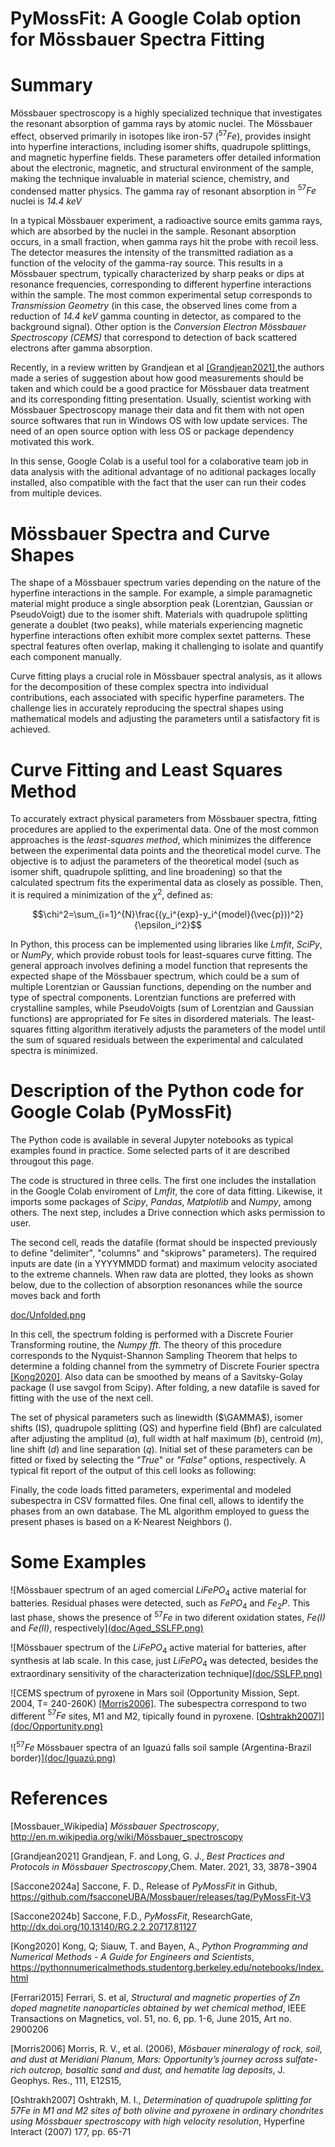 # PyMossFit: A Google Colab option for Mössbauer Spectra Fitting

# Summary
Mössbauer spectroscopy is a highly specialized technique that investigates the resonant absorption of gamma rays by atomic nuclei. The Mössbauer effect, observed primarily in isotopes like iron-57 ($^{57}Fe$), provides insight into hyperfine interactions, including isomer shifts, quadrupole splittings, and magnetic hyperfine fields. These parameters offer detailed information about the electronic, magnetic, and structural environment of the sample, making the technique invaluable in material science, chemistry, and condensed matter physics. The gamma ray of resonant absorption in $^{57}Fe$ nuclei is *14.4 keV* 

In a typical Mössbauer experiment, a radioactive source emits gamma rays, which are absorbed by the nuclei in the sample. Resonant absorption occurs, in a small fraction, when gamma rays hit the probe with recoil less. The detector measures the intensity of the transmitted radiation as a function of the velocity of the gamma-ray source. This results in a Mössbauer spectrum, typically characterized by sharp peaks or dips at resonance frequencies, corresponding to different hyperfine interactions within the sample. The most common experimental setup corresponds to *Transmission Geometry* (in this case, the observed lines come from a reduction of *14.4 keV* gamma counting in detector, as compared to the background signal). Other option is the *Conversion Electron Mössbauer Spectroscopy (CEMS)* that correspond to detection of back scattered electrons after gamma absorption. 

Recently, in a review written by Grandjean et al [[Grandjean2021]](https://doi.org/10.1021/acs.chemmater.1c00326),the authors made a series of suggestion about how good measurements should be taken and which could be a good practice for Mössbauer data treatment and its corresponding fitting presentation.
Usually, scientist working with Mössbauer Spectroscopy manage their data and fit them with not open source softwares that run in Windows OS with low update services. The need of an open source option with less OS or package dependency motivated this work.

In this sense, Google Colab is a useful tool for a colaborative team job in data analysis with the aditional advantage of no aditional packages locally installed, also compatible with the fact that the user can run their codes from multiple devices.

# Mössbauer Spectra and Curve Shapes
The shape of a Mössbauer spectrum varies depending on the nature of the hyperfine interactions in the sample. For example, a simple paramagnetic material might produce a single absorption peak (Lorentzian, Gaussian  or PseudoVoigt) due to the isomer shift. Materials with quadrupole splitting generate a doublet (two peaks), while materials experiencing magnetic hyperfine interactions often exhibit more complex sextet patterns. These spectral features often overlap, making it challenging to isolate and quantify each component manually.

Curve fitting plays a crucial role in Mössbauer spectral analysis, as it allows for the decomposition of these complex spectra into individual contributions, each associated with specific hyperfine parameters. The challenge lies in accurately reproducing the spectral shapes using mathematical models and adjusting the parameters until a satisfactory fit is achieved.

# Curve Fitting and Least Squares Method
To accurately extract physical parameters from Mössbauer spectra, fitting procedures are applied to the experimental data. One of the most common approaches is the *least-squares method*, which minimizes the difference between the experimental data points and the theoretical model curve. The objective is to adjust the parameters of the theoretical model (such as isomer shift, quadrupole splitting, and line broadening) so that the calculated spectrum fits the experimental data as closely as possible. Then, it is required a minimization of the $\chi^2$, defined as:

$$\chi^2=\sum_{i=1}^{N}\frac{(y_i^{exp}-y_i^{model}(\vec{p}))^2}{\epsilon_i^2}$$

In Python, this process can be implemented using libraries like *Lmfit*, *SciPy*, or *NumPy*, which provide robust tools for least-squares curve fitting. The general approach involves defining a model function that represents the expected shape of the Mössbauer spectrum, which could be a sum of multiple Lorentzian or Gaussian functions, depending on the number and type of spectral components. Lorentzian functions are preferred with crystalline samples, while PseudoVoigts (sum of Lorentzian and Gaussian functions) are appropriated for Fe sites in disordered materials. The least-squares fitting algorithm iteratively adjusts the parameters of the model until the sum of squared residuals between the experimental and calculated spectra is minimized.

# Description of the Python code for Google Colab (PyMossFit)
The Python code is available in several Jupyter notebooks as typical examples found in practice. Some selected parts of it are described througout this page.

The code is structured in three cells. The first one includes the installation in the Google Colab enviroment of *Lmfit*, the core of data fitting. Likewise, it imports some packages of *Scipy*, *Pandas*, *Matplotlib* and *Numpy*, among others. The next step, includes a Drive connection which asks permission to user.

The second cell, reads the datafile (format should be inspected previously to define "delimiter", "columns" and "skiprows" parameters). The required inputs are date (in a YYYYMMDD format) and maximum velocity asociated to the extreme channels.
When raw data are plotted, they looks as shown below, due to the collection of absorption resonances while the source moves back and forth

[doc/Unfolded.png](https://github.com/fsacconeUBA/PyMossFit/blob/9fd5bd078652533d501ecc178307ac4ca773b829/Unfolded.png)

In this cell, the spectrum folding is performed with a Discrete Fourier Transforming routine, the *Numpy fft*. The theory of this procedure corresponds to the Nyquist-Shannon Sampling Theorem that helps to determine a folding channel from the symmetry of Discrete Fourier spectra [[Kong2020]](https://pythonnumericalmethods.studentorg.berkeley.edu/notebooks/chapter24.02-Discrete-Fourier-Transform.html). Also data can be smoothed by means of a Savitsky-Golay package (I use savgol from Scipy). After folding, a new datafile is saved for fitting with the use of the next cell. 

The set of physical parameters such as linewidth ($\GAMMA$), isomer shifts (IS), quadrupole splitting (QS) and hyperfine field (Bhf) are calculated after adjusting the amplitud (*a*), full width at half maximum (*b*), centroid (*m*), line shift (*d*) and line separation (*q*). Initial set of these parameters can be fitted or fixed by selecting the *"True*" or *"False"* options, respectively. A typical fit report of the output of this cell looks as following:




Finally, the code loads fitted parameters, experimental and modeled subespectra in CSV formatted files. One final cell, allows to identify the phases from an own database. The ML algorithm employed to guess the present phases is based on a K-Nearest Neighbors ().





# Some Examples

![Mössbauer spectrum of an aged comercial $LiFePO_{4}$ active material for batteries. Residual phases were detected, such as $FePO_{4}$ and $Fe_{2}P$. This last phase, shows the presence of $^{57}Fe$ in two diferent oxidation states, *Fe(I)* and *Fe(II)*, respectively][(doc/Aged_SSLFP.png)](https://github.com/fsacconeUBA/PyMossFit/blob/21102e0922ab90e0ab3a767d5a9ceabcc2af44c3/Aged_SSLFP.png)

![Mössbauer spectrum of the $LiFePO_{4}$ active material for batteries, after synthesis at lab scale. In this case, just $LiFePO_{4}$ was detected, besides the extraordinary sensitivity of the 
characterization technique][(doc/SSLFP.png)](https://github.com/fsacconeUBA/PyMossFit/blob/21102e0922ab90e0ab3a767d5a9ceabcc2af44c3/SSLFP.png)

![CEMS spectrum of pyroxene in Mars soil (Opportunity Mission, Sept. 2004, T= 240-260K) [[Morris2006]](https://doi.org/10.1029/2006JE002791). The subespectra correspond to two different $^{57}Fe$ sites, M1 and M2, tipically found in pyroxene. [[Oshtrakh2007]](https://doi.org/10.1007/s10751-008-9646-4)][(doc/Opportunity.png)](https://github.com/fsacconeUBA/PyMossFit/blob/1c0b76d1468396190c96b9e789d36b9a0c2ed2c4/Opportunity.png)

![$^{57}Fe$ Mössbauer spectra of an Iguazú falls soil sample (Argentina-Brazil border)][(doc/Iguazú.png)](https://github.com/fsacconeUBA/PyMossFit/blob/21102e0922ab90e0ab3a767d5a9ceabcc2af44c3/Iguaz%C3%BA.png)

# References
[Mossbauer_Wikipedia] *Mössbauer Spectroscopy*, http://en.m.wikipedia.org/wiki/Mössbauer_spectroscopy

[Grandjean2021] Grandjean, F. and Long, G. J., *Best Practices and Protocols in Mössbauer Spectroscopy*,Chem. Mater. 2021, 33, 3878−3904 

[Saccone2024a] Saccone, F. D., Release of *PyMossFit* in Github, https://github.com/fsacconeUBA/Mossbauer/releases/tag/PyMossFit-V3

[Saccone2024b] Saccone, F.D., *PyMossFit*, ResearchGate, http://dx.doi.org/10.13140/RG.2.2.20717.81127

[Kong2020] Kong, Q; Siauw, T. and Bayen, A., *Python Programming and Numerical Methods - A Guide for Engineers and Scientists*, https://pythonnumericalmethods.studentorg.berkeley.edu/notebooks/Index.html

[Ferrari2015] Ferrari, S. et al, *Structural and magnetic properties of Zn doped magnetite nanoparticles obtained by wet chemical method*, IEEE Transactions on Magnetics, vol. 51, no. 6, pp. 1-6, June 2015, Art no. 2900206

[Morris2006] Morris, R. V., et al. (2006), *Mösbauer mineralogy of rock, soil, and dust at Meridiani Planum, Mars: Opportunity’s
journey across sulfate-rich outcrop, basaltic sand and dust, and hematite lag deposits*, J. Geophys. Res., 111, E12S15,

[Oshtrakh2007] Oshtrakh, M. I., *Determination of quadrupole splitting for 57Fe in M1
and M2 sites of both olivine and pyroxene in ordinary
chondrites using Mössbauer spectroscopy with high
velocity resolution*, Hyperfine Interact (2007) 177, pp. 65-71
